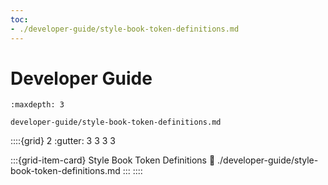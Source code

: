 ```yaml
---
toc:
- ./developer-guide/style-book-token-definitions.md
---
```

# Developer Guide

```{toctree}
:maxdepth: 3

developer-guide/style-book-token-definitions.md
```

::::{grid} 2
:gutter: 3 3 3 3

:::{grid-item-card} Style Book Token Definitions
:link: ./developer-guide/style-book-token-definitions.md
:::
::::
